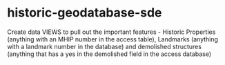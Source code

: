historic-geodatabase-sde
========================

Create data VIEWS  to pull out the important features - Historic Properties (anything with an MHIP number in the access table), Landmarks (anything with a landmark number in the database) and demolished structures (anything that has a yes in the demolished field in the access database)
